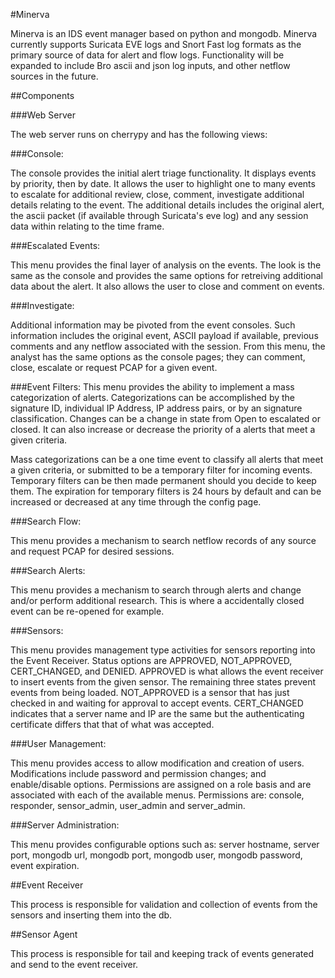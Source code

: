 #Minerva

Minerva is an IDS event manager based on python and mongodb. Minerva currently supports Suricata EVE logs and Snort Fast log formats as the primary source of data for alert and flow logs. Functionality will be expanded to include Bro ascii and json log inputs, and other netflow sources in the future.

##Components

###Web Server

The web server runs on cherrypy and has the following views:

###Console:

The console provides the initial alert triage functionality. It displays events by priority, then by date. It allows the user to highlight one to many events to escalate for additional review, close, comment, investigate additional details relating to the event. The additional details includes the original alert, the ascii packet (if available through Suricata's eve log) and any session data within relating to the time frame.



###Escalated Events:

This menu provides the final layer of analysis on the events. The look is the same as the console and provides the same options for retreiving additional data about the alert. It also allows the user to close and comment on events.



###Investigate:

Additional information may be pivoted from the event consoles.  Such information includes the original event, ASCII payload if available, previous comments and any netflow associated with the session.  From this menu, the analyst has the same options as the console pages; they can comment, close, escalate or request PCAP for a given event.



###Event Filters:
This menu provides the ability to implement a mass categorization of alerts.  Categorizations can be accomplished by the signature ID, individual IP Address, IP address pairs, or by an signature classification.  Changes can be a change in state from Open to escalated or closed.  It can also increase or decrease the priority of a alerts that meet a given criteria.

Mass categorizations can be a one time event to classify all alerts that meet a given criteria, or submitted to be a temporary filter for incoming events.  Temporary filters can be then made permanent should you decide to keep them.  The expiration for temporary filters is 24 hours by default and can be increased or decreased at any time through the config page.


###Search Flow:

This menu provides a mechanism to search netflow records of any source and request PCAP for desired sessions.



###Search Alerts:

This menu provides a mechanism to search through alerts and change and/or perform additional research.  This is where a accidentally closed event can be re-opened for example.



###Sensors:

This menu provides management type activities for sensors reporting into the Event Receiver. Status options are APPROVED, NOT_APPROVED, CERT_CHANGED, and DENIED. APPROVED is what allows the event receiver to insert events from the given sensor. The remaining three states prevent events from being loaded. NOT_APPROVED is a sensor that has just checked in and waiting for approval to accept events. CERT_CHANGED indicates that a server name and IP are the same but the authenticating certificate differs that that of what was accepted.



 

###User Management:

This menu provides access to allow modification and creation of users. Modifications include password and permission changes; and enable/disable options. Permissions are assigned on a role basis and are associated with each of the available menus. Permissions are: console, responder, sensor_admin, user_admin and server_admin.



###Server Administration:

This menu provides configurable options such as: server hostname, server port, mongodb url, mongodb port, mongodb user, mongodb password, event expiration.



##Event Receiver

This process is responsible for validation and collection of events from the sensors and inserting them into the db.

##Sensor Agent

This process is responsible for tail and keeping track of events generated and send to the event receiver.
